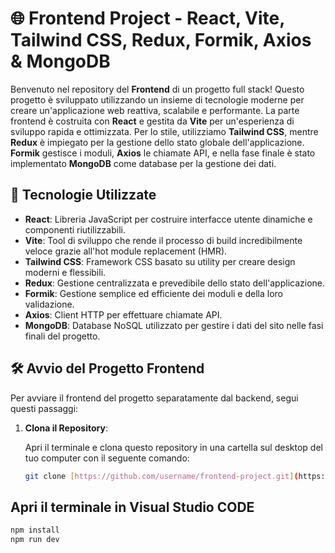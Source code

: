 # 🌐 Frontend Project - React, Vite, Tailwind CSS, Redux, Formik, Axios & MongoDB

Benvenuto nel repository del **Frontend** di un progetto full stack! Questo progetto è sviluppato utilizzando un insieme di tecnologie moderne per creare un'applicazione web reattiva, scalabile e performante. La parte frontend è costruita con **React** e gestita da **Vite** per un'esperienza di sviluppo rapida e ottimizzata. Per lo stile, utilizziamo **Tailwind CSS**, mentre **Redux** è impiegato per la gestione dello stato globale dell'applicazione. **Formik** gestisce i moduli, **Axios** le chiamate API, e nella fase finale è stato implementato **MongoDB** come database per la gestione dei dati.

## 🚀 Tecnologie Utilizzate

- **React**: Libreria JavaScript per costruire interfacce utente dinamiche e componenti riutilizzabili.
- **Vite**: Tool di sviluppo che rende il processo di build incredibilmente veloce grazie all'hot module replacement (HMR).
- **Tailwind CSS**: Framework CSS basato su utility per creare design moderni e flessibili.
- **Redux**: Gestione centralizzata e prevedibile dello stato dell'applicazione.
- **Formik**: Gestione semplice ed efficiente dei moduli e della loro validazione.
- **Axios**: Client HTTP per effettuare chiamate API.
- **MongoDB**: Database NoSQL utilizzato per gestire i dati del sito nelle fasi finali del progetto.

## 🛠️ Avvio del Progetto Frontend

Per avviare il frontend del progetto separatamente dal backend, segui questi passaggi:

1. **Clona il Repository**:

   Apri il terminale e clona questo repository in una cartella sul desktop del tuo computer con il seguente comando:

   ```bash
   git clone [https://github.com/username/frontend-project.git](https://github.com/StefanHritcu/OpenSoundHub-Collaborative-Full-Stack-Audio-Processing-Platform.git)

## Apri il terminale in Visual Studio CODE
   ```bash
   npm install
   npm run dev
